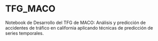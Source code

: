 # TFG_MACO
Notebook de Desarrollo del TFG de MACO: Análisis y predicción de accidentes de tráfico en california aplicando técnicas de predicción de series temporales.
